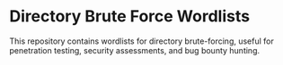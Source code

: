 # Directory Brute Force Wordlists

This repository contains wordlists for directory brute-forcing, useful for penetration testing, security assessments, and bug bounty hunting.

